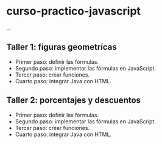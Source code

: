 # curso-practico-javascript

...

## Taller 1: figuras geometrícas

- Primer paso: definir las fórmulas.
- Segundo paso: implementar las fórmulas en JavaScript.
- Tercer paso: crear funciones.
- Cuarto paso: integrar Java con HTML.

## Taller 2: porcentajes y descuentos

- Primer paso: definir las fórmulas.
- Segundo paso: implementar las fórmulas en JavaScript. 
- Tercer paso: crear funciones.
- Cuarto paso: integrar Java con HTML.